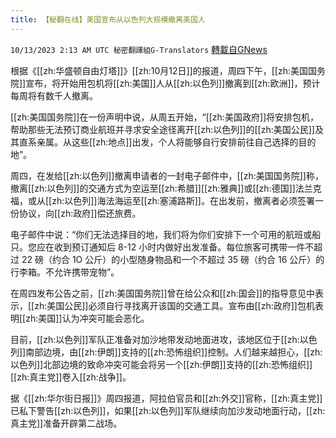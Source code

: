 ```yaml
---
title: 【秘翻在线】美国宣布从以色列大规模撤离美国人
---
```

`10/13/2023 2:13 AM UTC 秘密翻譯組G-Translators` [轉載自GNews](https://gnews.org/articles/1826668)

根据《[[zh:华盛顿自由灯塔]]》[[zh:10月12日]]的报道，周四下午，[[zh:美国国务院]]宣布，将开始用包机将[[zh:美国]]人从[[zh:以色列]]撤离到[[zh:欧洲]]，预计每周将有数千人撤离。

[[zh:美国国务院]]在一份声明中说，从周五开始，“[[zh:美国政府]]将安排包机，帮助那些无法预订商业航班并寻求安全途径离开[[zh:以色列]]的[[zh:美国公民]]及其直系亲属。从这些[[zh:地点]]出发，个人将能够自行安排前往自己选择的目的地”。

周四，在发给[[zh:以色列]]撤离申请者的一封电子邮件中，[[zh:美国国务院]]称，撤离[[zh:以色列]]的交通方式为空运至[[zh:希腊]][[zh:雅典]]或[[zh:德国]]法兰克福，或从[[zh:以色列]]海法海运至[[zh:塞浦路斯]]。在出发前，撤离者必须签署一份协议，向[[zh:政府]]偿还旅费。

电子邮件中说：“你们无法选择目的地，我们将为你们安排下一个可用的航班或船只。您应在收到预订通知后 8-12 小时内做好出发准备。每位旅客可携带一件不超过 22 磅（约合 1O 公斤）的小型随身物品和一个不超过 35 磅（约合 16 公斤）的行李箱。不允许携带宠物”。

在周四发布公告之前，[[zh:美国国务院]]曾在给公众和[[zh:国会]]的指导意见中表示，[[zh:美国公民]]必须自行寻找离开该国的交通工具。宣布由[[zh:政府]]包机表明[[zh:美国]]认为冲突可能会恶化。

目前，[[zh:以色列]]军队正准备对加沙地带发动地面进攻，该地区位于[[zh:以色列]]南部边境，由[[zh:伊朗]]支持的[[zh:恐怖组织]]控制。人们越来越担心，[[zh:以色列]]北部边境的致命冲突可能会将另一个[[zh:伊朗]]支持的[[zh:恐怖组织]][[zh:真主党]]卷入[[zh:战争]]。

据《[[zh:华尔街日报]]》周四报道，阿拉伯官员和[[zh:外交]]官称，[[zh:真主党]]已私下警告[[zh:以色列]]，如果[[zh:以色列]]军队继续向加沙发动地面行动，[[zh:真主党]]准备开辟第二战场。
